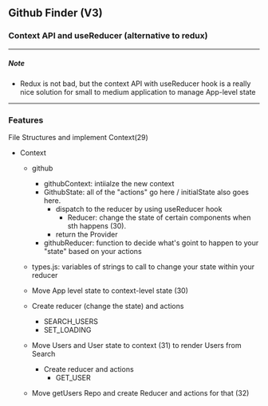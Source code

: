 ## Github Finder (V3)

### Context API and useReducer (alternative to redux)

---

##### Note

- Redux is not bad, but the context API with useReducer hook is a really nice solution for small to medium application to manage App-level state

---

### Features

File Structures and implement Context(29)

- Context

  - github
    - githubContext: intiialze the new context
    - GithubState: all of the "actions" go here / initialState also goes here.
      - dispatch to the reducer by using useReducer hook
        - Reducer: change the state of certain components when sth happens (30).
      - return the Provider
    - githubReducer: function to decide what's goint to happen to your "state" based on your actions
  - types.js: variables of strings to call to change your state within your reducer

  - Move App level state to context-level state (30)
  - Create reducer (change the state) and actions

    - SEARCH_USERS
    - SET_LOADING

  - Move Users and User state to context (31) to render Users from Search

    - Create reducer and actions
      - GET_USER

  - Move getUsers Repo and create Reducer and actions for that (32)
